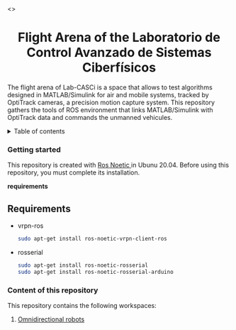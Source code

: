 <>
<h1 align="center">Flight Arena of the Laboratorio de Control Avanzado de Sistemas Ciberfísicos</h1>
<p>The flight arena of Lab-CASCi is a space that allows to test algorithms designed in MATLAB/Simulink for air and mobile systems, tracked by OptiTrack cameras, a precision motion capture system. This repository gathers the tools of ROS environment that links MATLAB/Simulink with OptiTrack data and commands the unmanned vehicules.

<details>
  <summary>Table of contents</summary>
  <ol>
    <li>
      <a href="#getting-started">Getting Started</a>
      <ul>
        <li><a href="#requirements">Requirements</a></li>
      </ul>
    </li>
  </ol>
</details>


<h3 id="#geting-started">Getting started</h3>
<p>This repository is created with <a href="http://wiki.ros.org/noetic">Ros Noetic </a href="https://ubuntu.com/download"> in <a> Ubunu 20.04.</a> Before using this repository, you must complete its installation.</p>

<b id="#requirements">requirements</b>
## Requirements
* vrpn-ros
  ```sh
  sudo apt-get install ros-noetic-vrpn-client-ros
  ```
* rosserial
  ```sh
  sudo apt-get install ros-noetic-rosserial
  sudo apt-get install ros-noetic-rosserial-arduino
  ```

<h3 id="#content">Content of this repository</h3>
This repository contains the following workspaces:
  <ol>
    <li>
      <a href="https://github.com/LuisJongInd/Lab_CASCi/tree/master/omni_robots">Omnidirectional robots</a>
    </li>
  </ol>

  

